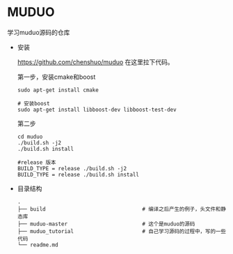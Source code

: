 # MUDUO 

学习muduo源码的仓库


* 安装

    https://github.com/chenshuo/muduo 在这里拉下代码。

    第一步，安装cmake和boost
    ```
    sudo apt-get install cmake

    # 安装boost
    sudo apt-get install libboost-dev libboost-test-dev
    ```

    第二步
    ```
    cd muduo
    ./build.sh -j2
    ./build.sh install
    
    #release 版本
    BUILD_TYPE = release ./build.sh -j2
    BUILD_TYPE = release ./build.sh install
    ```


* 目录结构
    ```
    .
    ├── build                               # 编译之后产生的例子，头文件和静态库
    ├── muduo-master                        # 这个是muduo的源码
    ├── muduo_tutorial                      # 自己学习源码的过程中，写的一些代码
    └── readme.md
    ```
